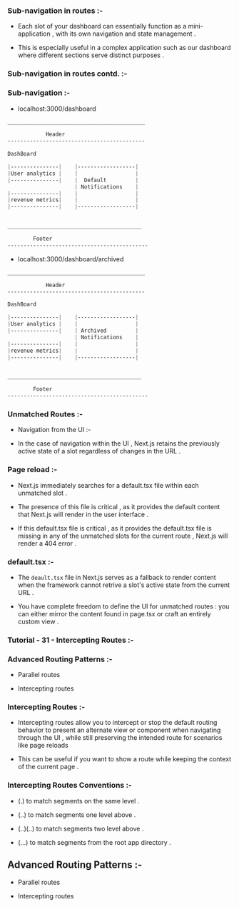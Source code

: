 
### Sub-navigation in routes :-

* Each slot of your dashboard can essentially function as a mini-application , with its own navigation and state management .

* This is especially useful in a complex application such as our dashboard where different sections serve distinct purposes .

### Sub-navigation in routes contd. :-

### Sub-navigation :-


* localhost:3000/dashboard

```css
___________________________________________

            Header
-------------------------------------------

DashBoard

|---------------|    |------------------|
|User analytics |    |                  |
|---------------|    |  Default         |
                     | Notifications    |
|---------------|    |                  |
|revenue metrics|    |                  |
|---------------|    |------------------|


__________________________________________

        Footer
--------------------------------------------

```


* localhost:3000/dashboard/archived

```css
___________________________________________

            Header
-------------------------------------------

DashBoard

|---------------|    |------------------|
|User analytics |    |                  |
|---------------|    | Archived         |
                     | Notifications    |
|---------------|    |                  |
|revenue metrics|    |                  |
|---------------|    |------------------|


__________________________________________

        Footer
--------------------------------------------

```

### Unmatched Routes :-

* Navigation from the UI :-

* In the case of navigation within the UI , Next.js  retains the previously active state of a slot regardless of changes in the URL .


### Page reload :-

* Next.js immediately searches for a default.tsx file within each unmatched slot .

* The presence of this file is critical , as it provides the default content that Next.js will render in the user interface .

* If this default.tsx file is critical , as it provides the default.tsx file is missing in any of the unmatched slots for the current route , Next.js will render a 404 error .

### default.tsx :-

* The `deault.tsx` file in Next.js serves as a fallback to render content when the framework cannot retrive a slot's active state from the current URL .

* You have complete freedom to define the UI for unmatched routes : you can either mirror the content found in page.tsx or craft an entirely custom view .


### Tutorial - 31 - Intercepting Routes :-

### Advanced Routing Patterns :-

* Parallel routes 

* Intercepting routes 

### Intercepting Routes :-

* Intercepting routes allow you to intercept or stop the default routing behavior to present an alternate view or component when navigating through the UI , while still preserving the intended route for scenarios like page reloads 

* This can be useful if you want to show a route while keeping the context of the current page .

### Intercepting Routes Conventions :-

* (.) to match segments on the same level .

* (..) to match segments one level above .

* (..)(..) to match segments two level above .

* (...) to match segments from the root app directory .

## Advanced Routing Patterns :-

* Parallel routes

* Intercepting routes 